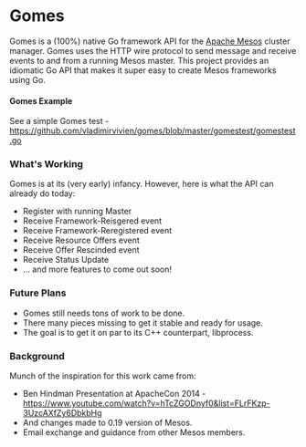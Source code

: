 # Gomes
Gomes is a (100%) native Go framework API for the [Apache Mesos](http://mesos.apache.org/) cluster manager.  Gomes uses the HTTP wire protocol to send message and receive events to and from a running Mesos master.  This project provides an  idiomatic Go API that makes it super easy to create Mesos frameworks using Go. 

#### Gomes Example
See a simple Gomes test - https://github.com/vladimirvivien/gomes/blob/master/gomestest/gomestest.go

### What's Working
Gomes is at its (very early) infancy.  However, here is what the API can already do today:

* Register with running Master
* Receive Framework-Reisgered event
* Receive Framework-Reregistered event
* Receive Resource Offers event
* Receive Offer Rescinded event
* Receive Status Update
* ... and  more features to come out soon!

### Future Plans

* Gomes still needs tons of work to be done.
* There many pieces missing to get it stable and ready for usage.
* The goal is to get it on par to its C++ counterpart, libprocess.

### Background
Munch of the inspiration for this work came from:

* Ben Hindman Presentation at ApacheCon 2014 - https://www.youtube.com/watch?v=hTcZGODnyf0&list=FLrFKzp-3UzcAXfZy6DbkbHg
* And changes made to 0.19 version of Mesos.
* Email exchange and guidance from other Mesos members.